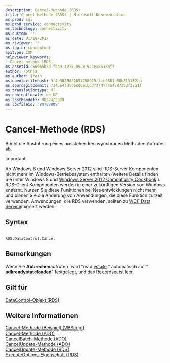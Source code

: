 ```yaml
---
description: Cancel-Methode (RDS)
title: Cancel-Methode (RDS) | Microsoft-Dokumentation
ms.prod: sql
ms.prod_service: connectivity
ms.technology: connectivity
ms.custom: ''
ms.date: 01/19/2017
ms.reviewer: ''
ms.topic: conceptual
apitype: COM
helpviewer_keywords:
- Cancel method [RDS]
ms.assetid: 560b5b3d-fba9-4275-8920-9c3e186134f7
author: rothja
ms.author: jroth
ms.openlocfilehash: 9f4e902888285f758975ffce0381a08b813152ba
ms.sourcegitcommit: 7345e4f05d6c06e1bcd73747a4a47873b3f3251f
ms.translationtype: MT
ms.contentlocale: de-DE
ms.lasthandoff: 08/24/2020
ms.locfileid: "88768809"
---
```

# <a name="cancel-method-rds"></a>Cancel-Methode (RDS)
Bricht die Ausführung eines ausstehenden asynchronen Methoden Aufrufes ab.  
  
> [!IMPORTANT]
>  Ab Windows 8 und Windows Server 2012 sind RDS-Server Komponenten nicht mehr im Windows-Betriebssystem enthalten (weitere Details finden Sie unter Windows 8 und [Windows Server 2012 Compatibility Cookbook](https://www.microsoft.com/download/details.aspx?id=27416) ). RDS-Client Komponenten werden in einer zukünftigen Version von Windows entfernt. Nutzen Sie diese Funktionen bei Neuentwicklungen nicht mehr, und planen Sie die Änderung von Anwendungen, die diese Funktion zurzeit verwenden. Anwendungen, die RDS verwenden, sollten zu [WCF Data Service](https://go.microsoft.com/fwlink/?LinkId=199565)migriert werden.  
  
## <a name="syntax"></a>Syntax  
  
```  
  
RDS.DataControl.Cancel  
```  
  
## <a name="remarks"></a>Bemerkungen  
 Wenn Sie **Abbrechen**aufrufen, wird "read [ystate](./readystate-property-rds.md) " automatisch auf " **adkreadystateloaded**" festgelegt, und das [Recordset](../ado-api/recordset-object-ado.md) ist leer.  
  
## <a name="applies-to"></a>Gilt für  
 [DataControl-Objekt (RDS)](./datacontrol-object-rds.md)  
  
## <a name="see-also"></a>Weitere Informationen  
 [Cancel-Methode (Beispiel) (VBScript)](./cancel-method-example-vbscript.md)   
 [Cancel-Methode (ADO)](../ado-api/cancel-method-ado.md)   
 [CancelBatch-Methode (ADO)](../ado-api/cancelbatch-method-ado.md)   
 [CancelUpdate-Methode (ADO)](../ado-api/cancelupdate-method-ado.md)   
 [CancelUpdate-Methode (RDS)](./cancelupdate-method-rds.md)   
 [ExecuteOptions-Eigenschaft (RDS)](./executeoptions-property-rds.md)